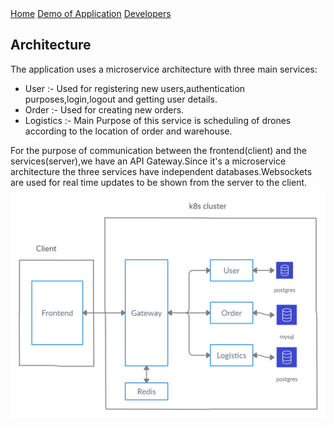 <div class="topnav">
  <a href="index.html">Home</a>
  <a href="demo.html">Demo of Application</a>
  <a href="developers.html">Developers</a>
</div>

## Architecture
The application uses a microservice architecture with three main services:
* User :- Used for registering new users,authentication purposes,login,logout and getting user details.
* Order :- Used for creating new orders.
* Logistics :- Main Purpose of this service is scheduling of drones according to the location of order and warehouse.

For the purpose of communication between the frontend(client) and the services(server),we have an API Gateway.Since it's a microservice architecture the three services have independent databases.Websockets are used for real time updates to be shown from the server to the client.
![Image Description](https://github.com/dev1911/drone_plus_plus/blob/gh-pages/docs/architecture-diag.jpg?raw=True)
